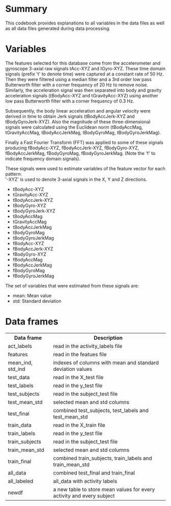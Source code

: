 # Summary
This codebook provides explanations to all variables in the data files as well as all data files generated during data processing.

# Variables
The features selected for this database come from the accelerometer and gyroscope 3-axial raw signals tAcc-XYZ and tGyro-XYZ. These time domain signals (prefix 't' to denote time) were captured at a constant rate of 50 Hz. Then they were filtered using a median filter and a 3rd order low pass Butterworth filter with a corner frequency of 20 Hz to remove noise. Similarly, the acceleration signal was then separated into body and gravity acceleration signals (tBodyAcc-XYZ and tGravityAcc-XYZ) using another low pass Butterworth filter with a corner frequency of 0.3 Hz. 

Subsequently, the body linear acceleration and angular velocity were derived in time to obtain Jerk signals (tBodyAccJerk-XYZ and tBodyGyroJerk-XYZ). Also the magnitude of these three-dimensional signals were calculated using the Euclidean norm (tBodyAccMag, tGravityAccMag, tBodyAccJerkMag, tBodyGyroMag, tBodyGyroJerkMag). 

Finally a Fast Fourier Transform (FFT) was applied to some of these signals producing fBodyAcc-XYZ, fBodyAccJerk-XYZ, fBodyGyro-XYZ, fBodyAccJerkMag, fBodyGyroMag, fBodyGyroJerkMag. (Note the 'f' to indicate frequency domain signals). 

These signals were used to estimate variables of the feature vector for each pattern:  
'-XYZ' is used to denote 3-axial signals in the X, Y and Z directions.

- tBodyAcc-XYZ
- tGravityAcc-XYZ
- tBodyAccJerk-XYZ
- tBodyGyro-XYZ
- tBodyGyroJerk-XYZ
- tBodyAccMag
- tGravityAccMag
- tBodyAccJerkMag
- tBodyGyroMag
- tBodyGyroJerkMag
- fBodyAcc-XYZ
- fBodyAccJerk-XYZ
- fBodyGyro-XYZ
- fBodyAccMag
- fBodyAccJerkMag
- fBodyGyroMag
- fBodyGyroJerkMag

The set of variables that were estimated from these signals are: 

- mean: Mean value
- std: Standard deviation

# Data frames
<table>
    <tr>
        <th>Data frame</th>
        <th>Description</th>
    </tr>
    <tr>
        <td>act_labels</td>
        <td>read in the activity_labels file</td>
    </tr>
    <tr>
        <td>features</td>
        <td>read in the featues file </td>
    </tr>
    <tr>
        <td>mean_ind, std_ind</td>
        <td>indexes of columns with mean and standard deviation values </td>
    </tr>
    <tr>
        <td>test_data</td>
        <td>read in the X_test file</td>
    </tr>
    <tr>
        <td>test_labels</td>
        <td>read in the y_test file</td>
    </tr>
    <tr>
        <td>test_subjects</td>
        <td>read in the subject_test file</td>
    </tr>
    <tr>
        <td>test_mean_std</td>
        <td>selected mean and std columns</td>
    </tr>
    <tr>
        <td>test_final</td>
        <td>combined test_subjects, test_labels and test_mean_std</td>
    </tr>
    <tr>
        <td>train_data</td>
        <td>read in the X_train file</td>
    </tr>
    <tr>
        <td>train_labels</td>
        <td>read in the y_test file</td>
    </tr>
    <tr>
        <td>train_subjects</td>
        <td>read in the subject_test file</td>
    </tr>
    <tr>
        <td>train_mean_std</td>
        <td>selected mean and std columns</td>
    </tr>
    <tr>
        <td>train_final</td>
        <td>combined train_subjects, train_labels and train_mean_std</td>
    </tr>
    <tr>
        <td>all_data</td>
        <td>combined test_final and train_final</td>
    </tr>
    <tr>
        <td>all_labeled</td>
        <td>all_data with activity labels</td>
    </tr>
    <tr>
        <td>newdf</td>
        <td>a new table to store mean values for every activity and every subject</td>
    </tr>
</table>
